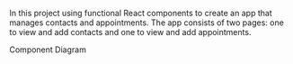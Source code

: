 In this project using functional React components to create an app that manages contacts and appointments. The app consists of two pages: one to view and add contacts and one to view and add appointments.

Component Diagram
